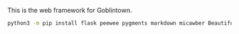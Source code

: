 This is the web framework for Goblintown.

```bash
python3 -m pip install flask peewee pygments markdown micawber BeautifulSoup4
```
